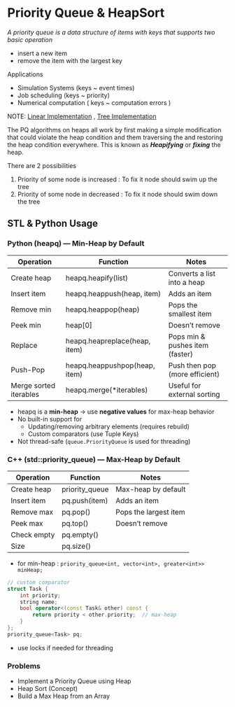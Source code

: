 # Priority Queue & HeapSort

*A priority queue is a data structure of items with keys that supports two basic operation*

* insert a new item
* remove the item with the largest key

Applications

* Simulation Systems (keys ~ event times)
* Job scheduling (keys ~ priority)
* Numerical computation ( keys ~ computation errors )

NOTE: [Linear Implementation](https://algo.minetest.in/3-Sorting/9-Priority_Queues_and_Heapsort/2-Heap_Data_Structure/) , [Tree Implementation](https://algo.minetest.in/3-Sorting/9-Priority_Queues_and_Heapsort/3-Algorithms_on_heap/)

The PQ algorithms on heaps all work by first making a simple  modification that could violate the heap condition and them traversing  the and restoring the heap condition everywhere. This is known as ***Heapifying*** or ***fixing*** the heap.

There are 2 possibilities

1. Priority of some node is increased : To fix it node should swim up the tree
2. Priority of some node in decreased : To fix it node should swim down the tree

## STL & Python Usage

### Python (heapq) — Min-Heap by Default

| **Operation**          | **Function**                  | **Notes**                       |
| ---------------------- | ----------------------------- | ------------------------------- |
| Create heap            | heapq.heapify(list)           | Converts a list into a heap     |
| Insert item            | heapq.heappush(heap, item)    | Adds an item                    |
| Remove min             | heapq.heappop(heap)           | Pops the smallest item          |
| Peek min               | heap[0]                       | Doesn’t remove                  |
| Replace                | heapq.heapreplace(heap, item) | Pops min & pushes item (faster) |
| Push-Pop               | heapq.heappushpop(heap, item) | Push then pop (more efficient)  |
| Merge sorted iterables | heapq.merge(*iterables)       | Useful for external sorting     |

* heapq is a **min-heap** → use **negative values** for max-heap behavior
* No built-in support for 
  * Updating/removing arbitrary elements (requires rebuild)
  * Custom comparators (use Tuple Keys)
* Not thread-safe (`queue.PriorityQueue` is used for threading)

### C++ (std::priority_queue) — Max-Heap by Default

| **Operation** | **Function**      | **Notes**             |
| ------------- | ----------------- | --------------------- |
| Create heap   | priority_queue<T> | Max-heap by default   |
| Insert item   | pq.push(item)     | Adds an item          |
| Remove max    | pq.pop()          | Pops the largest item |
| Peek max      | pq.top()          | Doesn’t remove        |
| Check empty   | pq.empty()        |                       |
| Size          | pq.size()         |                       |

* for min-heap : `priority_queue<int, vector<int>, greater<int>> minHeap;`

````c++
// custom comparator
struct Task {
    int priority;
    string name;
    bool operator<(const Task& other) const {
        return priority < other.priority;  // max-heap
    }
};
priority_queue<Task> pq;
````

* use locks if needed for threading

### Problems

* Implement a Priority Queue using Heap
* Heap Sort (Concept)
* Build a Max Heap from an Array